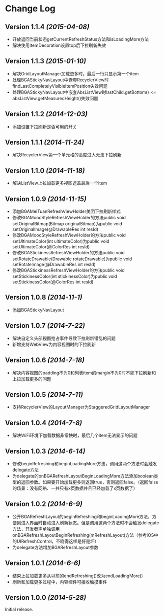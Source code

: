 Change Log
==========

Version 1.1.4 *(2015-04-08)*
----------------------------

- 开放返回当前状态getCurrentRefreshStatus方法和isLoadingMore方法
- 解决使用ItemDecoration设置top后下拉刷新失效

Version 1.1.3 *(2015-01-10)*
----------------------------

- 解决GridLayoutManager加载更多时，最后一行只显示第一个item
- 处理BGAStickyNavLayout中嵌套RecyclerView时findLastCompletelyVisibleItemPosition失效问题
- 处理BGAStickyNavLayout中嵌套AbsListView时lastChild.getBottom() <= absListView.getMeasuredHeight()失效问题

Version 1.1.2 *(2014-12-03)*
----------------------------

- 添加设置下拉刷新是否可用的开关

Version 1.1.1 *(2014-11-24)*
----------------------------

- 解决RecyclerView第一个单元格的高度过大无法下拉刷新

Version 1.1.0 *(2014-11-18)*
----------------------------

- 解决ListView上拉加载更多视图遮盖最后一个item

Version 1.0.9 *(2014-11-15)*
----------------------------

- 添加BGAMeiTuanRefreshViewHolder美团下拉刷新样式
- 修改BGAMoocStyleRefreshViewHolder的方法public void setOriginalBitmap(Bitmap originalBitmap)为public void setOriginalImage(@DrawableRes int resId)
- 修改BGAMoocStyleRefreshViewHolder的方法public void setUltimateColor(int ultimateColor)为public void setUltimateColor(@ColorRes int resId)
- 修改BGAStickinessRefreshViewHolder的方法public void setRotateDrawable(Drawable rotateDrawable)为public void setRotateImage(@DrawableRes int resId)
- 修改BGAStickinessRefreshViewHolder的方法public void setStickinessColor(int stickinessColor)为public void setStickinessColor(@ColorRes int resId)

Version 1.0.8 *(2014-11-1)*
----------------------------

- 添加BGAStickyNavLayout

Version 1.0.7 *(2014-7-22)*
----------------------------

- 解决自定义头部视图抢占事件导致下拉刷新错乱的问题
- 新增支持WebView为内容视图时的下拉刷新

Version 1.0.6 *(2014-7-18)*
----------------------------

- 解决内容视图的padding不为0和列表item的margin不为0时不能下拉刷新和上拉加载更多的问题

Version 1.0.5 *(2014-7-11)*
----------------------------

- 支持RecyclerView的LayoutManager为StaggeredGridLayoutManager

Version 1.0.4 *(2014-7-8)*
----------------------------

- 解决WiFi环境下加载数据非常快时，最后几个item无法显示的问题

Version 1.0.3 *(2014-6-14)*
----------------------------

- 修改beginRefreshing和beginLoadingMore方法，调用这两个方法时会触发delegate方法
- 为delegate的onBGARefreshLayoutBeginLoadingMore方法添加boolean类型的返回参数。如果要开始加载更多则返回true，否则返回false。（返回false的场景：没有网络、一共只有x页数据并且已经加载了x页数据了）

Version 1.0.2 *(2014-6-9)*
----------------------------

- 公开BGARefreshLayout的beginRefreshing和beginLoadingMore方法，方便刚进入界面时自动进入刷新状态。但是调用这两个方法时不会触发delegate方法，开发者需单独调用onBGARefreshLayoutBeginRefreshing(mRefreshLayout)方法（参考iOS中的UIRefreshControl，不晓得这样是好是坏）
- 为delegate方法增加BGARefreshLayout参数

Version 1.0.1 *(2014-6-6)*
----------------------------

- 结束上拉加载更多从以前的endRefreshing()改为endLoadingMore()
- 刷新和加载更多过程中，内容控件可接收触摸事件

Version 1.0.0 *(2014-5-28)*
----------------------------

Initial release.
